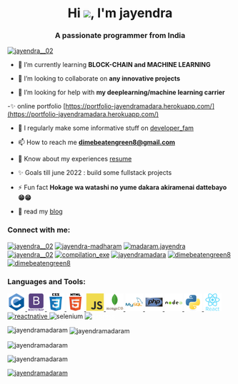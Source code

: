 <h1 align="center">Hi <img src="https://github.com/TheDudeThatCode/TheDudeThatCode/blob/master/Assets/Hi.gif" width="29px">, I'm jayendra</h1>
<h3 align="center">A passionate programmer from India</h3>


<p align="left"> <a href="https://twitter.com/jayendra__02" target="blank"><img src="https://img.shields.io/twitter/follow/jayendra__02?logo=twitter&style=for-the-badge" alt="jayendra__02" /></a> </p>


- 🌱 I’m currently learning **BLOCK-CHAIN and MACHINE LEARNING**

- 👯 I’m looking to collaborate on **any innovative projects**

- 🤝 I’m looking for help with **my deeplearning/machine learning carrier**

-✨ online portfolio [https://portfolio-jayendramadara.herokuapp.com/](https://portfolio-jayendramadara.herokuapp.com/)

- 📝 I regularly make some informative stuff on [developer_fam](https://www.instagram.com/developer_fam/)

- 📫 How to reach me **dimebeatengreen8@gmail.com**

- 📄 Know about my experiences [resume](https://pdfhost.io/v/BiyRkrHKJ_RESUME#page=1&zoom=auto,-153,1001)

- ✨ Goals till june 2022 : build some fullstack projects<br> 

- ⚡ Fun fact **Hokage wa watashi no yume dakara akiramenai dattebayo 😁😁**

- 📝 read my [blog](https://jayendramadara.blogspot.com/2021/08/blog-post_12.html)

<h3 align="left">Connect with me:</h3>
<p align="left">
<a href="https://twitter.com/jayendra__02" target="blank"><img align="center" src="https://raw.githubusercontent.com/rahuldkjain/github-profile-readme-generator/master/src/images/icons/Social/twitter.svg" alt="jayendra__02" height="30" width="40" /></a>
<a href="https://linkedin.com/in/jayendra-madharam" target="blank"><img align="center" src="https://raw.githubusercontent.com/rahuldkjain/github-profile-readme-generator/master/src/images/icons/Social/linked-in-alt.svg" alt="jayendra-madharam" height="30" width="40" /></a>
<a href="https://fb.com/madaram.jayendra" target="blank"><img align="center" src="https://raw.githubusercontent.com/rahuldkjain/github-profile-readme-generator/master/src/images/icons/Social/facebook.svg" alt="madaram.jayendra" height="30" width="40" /></a>
<a href="https://instagram.com/jayendra__02" target="blank"><img align="center" src="https://raw.githubusercontent.com/rahuldkjain/github-profile-readme-generator/master/src/images/icons/Social/instagram.svg" alt="jayendra__02" height="30" width="40" /></a>
<a href="https://www.youtube.com/c/compilation_exe" target="blank"><img align="center" src="https://raw.githubusercontent.com/rahuldkjain/github-profile-readme-generator/master/src/images/icons/Social/youtube.svg" alt="compilation_exe" height="30" width="40" /></a>
<a href="https://www.codechef.com/users/jayendramadara" target="blank"><img align="center" src="https://cdn.jsdelivr.net/npm/simple-icons@3.1.0/icons/codechef.svg" alt="jayendramadara" height="30" width="40" /></a>
<a href="https://www.hackerrank.com/dimebeatengreen8" target="blank"><img align="center" src="https://raw.githubusercontent.com/rahuldkjain/github-profile-readme-generator/master/src/images/icons/Social/hackerrank.svg" alt="dimebeatengreen8" height="30" width="40" /></a>
<a href="https://auth.geeksforgeeks.org/user/dimebeatengreen8" target="blank"><img align="center" src="https://raw.githubusercontent.com/rahuldkjain/github-profile-readme-generator/master/src/images/icons/Social/geeks-for-geeks.svg" alt="dimebeatengreen8" height="30" width="40" /></a>
</p>

<h3 align="left">Languages and Tools:</h3>

<p align="left"> <a href="https://www.cprogramming.com/" target="_blank"> <img src="https://raw.githubusercontent.com/devicons/devicon/master/icons/c/c-original.svg" alt="c" width="40" height="40"/> <img src="https://raw.githubusercontent.com/devicons/devicon/master/icons/bootstrap/bootstrap-plain-wordmark.svg" alt="bootstrap" width="40" height="40"/> </a> <a href="https://www.w3schools.com/css/" target="_blank"> <img src="https://raw.githubusercontent.com/devicons/devicon/master/icons/css3/css3-original-wordmark.svg" alt="css3" width="40" height="40"/> </a> <a href="https://www.w3.org/html/" target="_blank"> <img src="https://raw.githubusercontent.com/devicons/devicon/master/icons/html5/html5-original-wordmark.svg" alt="html5" width="40" height="40"/> </a> <a href="https://developer.mozilla.org/en-US/docs/Web/JavaScript" target="_blank"> <img src="https://raw.githubusercontent.com/devicons/devicon/master/icons/javascript/javascript-original.svg" alt="javascript" width="40" height="40"/> </a> <a href="https://www.mongodb.com/" target="_blank"> <img src="https://raw.githubusercontent.com/devicons/devicon/master/icons/mongodb/mongodb-original-wordmark.svg" alt="mongodb" width="40" height="40"/> </a> <a href="https://www.mysql.com/" target="_blank"> <img src="https://raw.githubusercontent.com/devicons/devicon/master/icons/mysql/mysql-original-wordmark.svg" alt="mysql" width="40" height="40"/> </a> <a href="https://www.php.net" target="_blank"> <img src="https://raw.githubusercontent.com/devicons/devicon/master/icons/php/php-original.svg" alt="php" width="40" height="40"/> </a> </a> <a href="https://nodejs.org" target="_blank"> <img src="https://raw.githubusercontent.com/devicons/devicon/master/icons/nodejs/nodejs-original-wordmark.svg" alt="nodejs" width="40" height="40"/> </a><a href="https://www.python.org" target="_blank"> <img src="https://raw.githubusercontent.com/devicons/devicon/master/icons/python/python-original.svg" alt="python" width="40" height="40"/> </a> <a href="https://reactjs.org/" target="_blank"> <img src="https://raw.githubusercontent.com/devicons/devicon/master/icons/react/react-original-wordmark.svg" alt="react" width="40" height="40"/> </a> <a href="https://reactnative.dev/" target="_blank"> <img src="https://reactnative.dev/img/header_logo.svg" alt="reactnative" width="40" height="40"/> </a> <img src="https://raw.githubusercontent.com/detain/svg-logos/780f25886640cef088af994181646db2f6b1a3f8/svg/selenium-logo.svg" alt="selenium" width="40" height="40"/> </a>  <a style="color : white" href="https://expressjs.com" target="_blank"> <img  style="color : white" src="https://www.google.com/url?sa=i&url=https%3A%2F%2Fexpressjs.com%2F&psig=AOvVaw2-jxkrDRBUnw3fpJay8jUd&ust=1628042735938000&source=images&cd=vfe&ved=0CAsQjRxqFwoTCLiG-Pnhk_ICFQAAAAAdAAAAABAD" alt="express" width="40" height="40"/> </a> </p>

<p><img align="left" src="https://github-readme-stats.vercel.app/api/top-langs?username=jayendramadaram&show_icons=true&locale=en&layout=compact" alt="jayendramadaram" /></p>

<p>&nbsp;<img align="center" src="https://github-readme-stats.vercel.app/api?username=jayendramadaram&show_icons=true&locale=en" alt="jayendramadaram" /></p>

<p><img align="center" src="https://github-readme-streak-stats.herokuapp.com/?user=jayendramadaram&" alt="jayendramadaram" /></p>




<p align="left"> <img src="https://komarev.com/ghpvc/?username=jayendramadaram&label=Profile%20views&color=0e75b6&style=flat" alt="jayendramadaram" /> </p>

<p align="left"> <a href="https://github.com/ryo-ma/github-profile-trophy"><img src="https://github-profile-trophy.vercel.app/?username=jayendramadaram" alt="jayendramadaram" /></a> </p>


